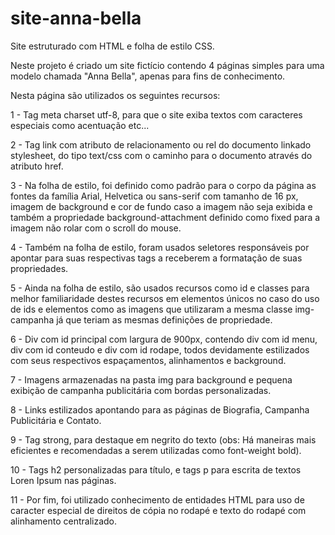 # site-anna-bella

Site estruturado com HTML e folha de estilo CSS.

Neste projeto é criado um site fictício contendo 4 páginas simples para uma modelo chamada "Anna Bella", apenas para fins de conhecimento.

Nesta página são utilizados os seguintes recursos:

1 - Tag meta charset utf-8, para que o site exiba textos com caracteres especiais como acentuação etc...

2 - Tag link com atributo de relacionamento ou rel do documento linkado stylesheet, do tipo text/css com o caminho para o documento através do atributo href.

3 - Na folha de estilo, foi definido como padrão para o corpo da página as fontes da família Arial, Helvetica ou sans-serif com tamanho de 16 px, imagem de background e cor de fundo caso a  imagem não seja exibida e também a  propriedade background-attachment definido como fixed para a imagem não rolar com o scroll do mouse.

4 - Também na folha de estilo, foram usados seletores responsáveis por apontar para suas respectivas tags a receberem a formatação de suas propriedades.

5 - Ainda na folha de estilo, são usados recursos como id e classes para melhor familiaridade destes recursos em elementos únicos no caso do uso de ids e elementos como as imagens que utilizaram a mesma classe img-campanha já que teriam as mesmas definições de propriedade.

6 - Div com id principal com largura de 900px, contendo div com id menu, div com id conteudo e div com id rodape, todos devidamente estilizados com seus respectivos espaçamentos, alinhamentos e background.

7 - Imagens armazenadas na pasta img para background e pequena exibição de campanha publicitária com bordas personalizadas. 

8 - Links estilizados apontando para as páginas de Biografia, Campanha Publicitária e Contato. 

9 - Tag strong, para destaque em negrito do texto (obs: Há maneiras mais eficientes e recomendadas a serem utilizadas como font-weight bold).

10 - Tags h2 personalizadas para título, e tags p para escrita de textos Loren Ipsum nas páginas. 

11 - Por fim, foi utilizado conhecimento de entidades HTML para uso de caracter especial de direitos de cópia no rodapé e texto do rodapé com alinhamento centralizado.
